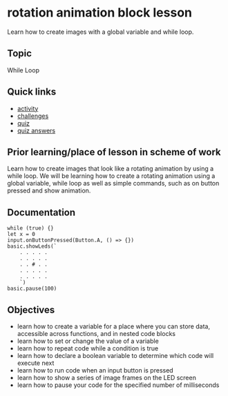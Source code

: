 # rotation animation block lesson

Learn how to create images with a global variable and while loop.

## Topic

While Loop

## Quick links

* [activity](/lessons/rotation-animation/activity)
* [challenges](/lessons/rotation-animation/challenges)
* [quiz](/lessons/rotation-animation/quiz)
* [quiz answers](/lessons/rotation-animation/quiz-answers)

## Prior learning/place of lesson in scheme of work

Learn how to create images that look like a rotating animation by using a while loop. We will be learning how to create a rotating animation using a global variable, while loop as well as simple commands, such as on button pressed and show animation.

## Documentation

```cards
while (true) {}
let x = 0
input.onButtonPressed(Button.A, () => {})
basic.showLeds(`
    . . . . .
    . . . . .
    . . # . .
    . . . . .
    . . . . .
    `)
basic.pause(100)
```

## Objectives

* learn how to create a variable for a place where you can store data, accessible across functions, and in nested code blocks
* learn how to set or change the value of a  variable
* learn how to repeat code while a condition is true
* learn how to declare a boolean variable to determine which code will execute next
* learn how to run code when an input button is pressed
* learn how to show a series of image frames on the LED screen
* learn how to pause your code for the specified number of milliseconds

